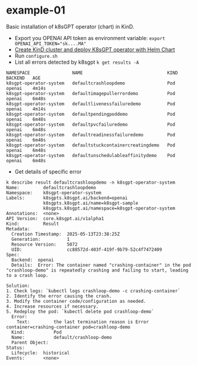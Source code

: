 # example-01

Basic installation of k8sGPT operator (chart) in KinD.

- Export you OPENAI API token as environment variable: `export OPENAI_API_TOKEN="sk....MA"`
- [Create KinD cluster and deploy K8sGPT operator with Helm Chart](./clusters-create.sh)
- Run `configure.sh`
- List all errors detected by k8sgpt `k get results -A`

``` 
NAMESPACE                NAME                                KIND   BACKEND   AGE
k8sgpt-operator-system   defaultcrashloopdemo                Pod    openai    4m14s
k8sgpt-operator-system   defaultimagepullerrordemo           Pod    openai    6m48s
k8sgpt-operator-system   defaultlivenessfailuredemo          Pod    openai    4m14s
k8sgpt-operator-system   defaultpendingpoddemo               Pod    openai    6m48s
k8sgpt-operator-system   defaultpvcfailuredemo               Pod    openai    6m48s
k8sgpt-operator-system   defaultreadinessfailuredemo         Pod    openai    6m48s
k8sgpt-operator-system   defaultstuckcontainercreatingdemo   Pod    openai    6m48s
k8sgpt-operator-system   defaultunschedulableaffinitydemo    Pod    openai    6m48s
```

- Get details of specific error

```
k describe result defaultcrashloopdemo -n k8sgpt-operator-system
Name:         defaultcrashloopdemo
Namespace:    k8sgpt-operator-system
Labels:       k8sgpts.k8sgpt.ai/backend=openai
              k8sgpts.k8sgpt.ai/name=k8sgpt-sample
              k8sgpts.k8sgpt.ai/namespace=k8sgpt-operator-system
Annotations:  <none>
API Version:  core.k8sgpt.ai/v1alpha1
Kind:         Result
Metadata:
  Creation Timestamp:  2025-05-13T23:38:25Z
  Generation:          1
  Resource Version:    5072
  UID:                 cc88572d-403f-419f-9b79-52c4f7472409
Spec:
  Backend:  openai
  Details:  Error: The container named "crashing-container" in the pod "crashloop-demo" is repeatedly crashing and failing to start, leading to a crash loop.

Solution: 
1. Check logs: `kubectl logs crashloop-demo -c crashing-container`
2. Identify the error causing the crash.
3. Modify the container code/configuration as needed.
4. Increase resources if necessary.
5. Redeploy the pod: `kubectl delete pod crashloop-demo`
  Error:
    Text:         the last termination reason is Error container=crashing-container pod=crashloop-demo
  Kind:           Pod
  Name:           default/crashloop-demo
  Parent Object:  
Status:
  Lifecycle:  historical
Events:       <none>
```